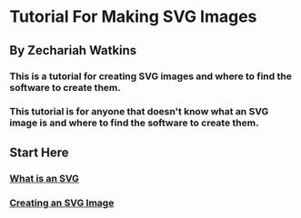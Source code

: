 # Tutorial For Making SVG Images
## By Zechariah Watkins
### This is a tutorial for creating SVG images and where to find the software to create them.
### This tutorial is for anyone that doesn't know what an SVG image is and where to find the software to create them.

## Start Here
### [ What is an SVG ](https://github.com/ZechWatkins/IT1600FinalProject_ziwmtb/blob/main/WhatIsSVG.md)
### [Creating an SVG Image](https://github.com/ZechWatkins/IT1600FinalProject_ziwmtb/blob/main/CreatingAnSVG.md)
